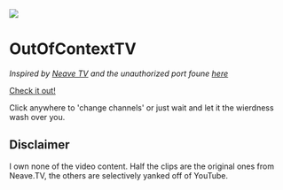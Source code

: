 <img src="https://raw.githubusercontent.com/mhancoc7/OutOfContextTv/master/content/images/outofcontext.png"/>

# OutOfContextTV
<i>Inspired by [Neave TV](https://neave.tv) and the unauthorized port foune [here](https://github.com/Fortyseven/ChannelSurf)</i>

[Check it out!](http://outofcontext.dumbprojects.com)

Click anywhere to 'change channels' or just wait and let it the wierdness wash over you.

## Disclaimer

I own none of the video content. Half the clips are the original ones from Neave.TV, the others are selectively yanked off of YouTube.
